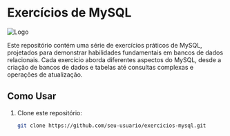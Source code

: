 # Exercícios de MySQL

![Logo](https://cdn-bdkok.nitrocdn.com/zASfOZhMHRaGYpKaSOphFIhUcxxDXZOx/assets/images/optimized/rev-c608007/www.tshirtgeek.com.br/wp-content/uploads/2021/08/com031-600x600.jpg)


Este repositório contém uma série de exercícios práticos de MySQL, projetados para demonstrar habilidades fundamentais em bancos de dados relacionais. Cada exercício aborda diferentes aspectos do MySQL, desde a criação de bancos de dados e tabelas até consultas complexas e operações de atualização.
## Como Usar

1. Clone este repositório:
   ```bash
   git clone https://github.com/seu-usuario/exercicios-mysql.git
